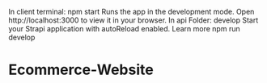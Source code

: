 In client terminal:
npm start
Runs the app in the development mode.
Open http://localhost:3000 to view it in your browser.
In api Folder:
develop
Start your Strapi application with autoReload enabled. Learn more
npm run develop


# Ecommerce-Website

